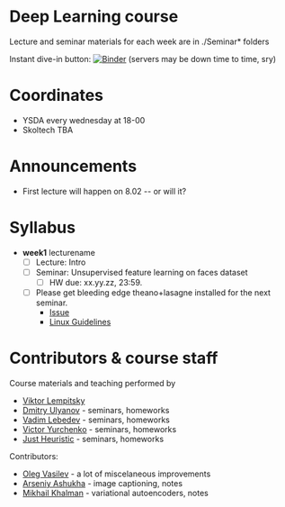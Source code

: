 # Deep Learning course
Lecture and seminar materials for each week are in ./Seminar* folders

Instant dive-in button: [![Binder](http://mybinder.org/badge.svg)](http://mybinder.org:/repo/ddtm/dl-course) 
(servers may be down time to time, sry)


# Coordinates
* YSDA every wednesday at 18-00
* Skoltech TBA

# Announcements
* First lecture will happen on 8.02 -- or will it?

# Syllabus
- __week1__ lecturename
  - [ ] Lecture: Intro
  - [ ] Seminar: Unsupervised feature learning on faces dataset
     - [ ] HW due: xx.yy.zz, 23:59.
  - [ ] Please get bleeding edge theano+lasagne installed for the next seminar. 
    - [Issue](https://github.com/yandexdataschool/HSE_deeplearning/issues/1)
    - [Linux Guidelines](http://agentnet.readthedocs.io/en/latest/user/install.html)

# Contributors & course staff
Course materials and teaching performed by
- [Viktor Lempitsky](http://sites.skoltech.ru/compvision/members/vilem/)
- [Dmitry Ulyanov](https://github.com/DmitryUlyanov) - seminars, homeworks 
- [Vadim Lebedev](https://github.com/vadim-v-lebedev) - seminars, homeworks
- [Victor Yurchenko](https://github.com/simflin) - seminars, homeworks
- [Just Heuristic](https://github.com/justheuristic/) - seminars, homeworks

Contributors:
- [Oleg Vasilev](https://github.com/Omrigan) - a lot of miscelaneous improvements
- [Arseniy Ashukha](https://github.com/ars-ashuha) - image captioning, notes
- [Mikhail Khalman](https://github.com/mihaha?tab=activity) - variational autoencoders, notes
